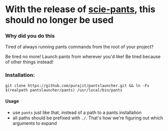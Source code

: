 # With the release of [scie-pants]([url](https://github.com/pantsbuild/scie-pants)), this should no longer be used

### Why did you do this

Tired of always running pants commands from the root of your project?

Be tired no more! Launch pants from wherever you'd like! Be tired because
of other things instead!

### Installation:
```git clone https://github.com/purajit/pantslauncher.git && ln -Fs $(realpath pantslauncher/pants) /usr/local/bin/pants```

#### Usage
* use `pants` just like that, instead of a path to a pants installation
* all paths should be prefixed with `./`. That's how we're figuring out which arguments to expand
